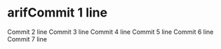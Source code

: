 # arifCommit 1 line
Commit 2 line
Commit 3 line
Commit 4 line
Commit 5 line
Commit 6 line
Commit 7 line
